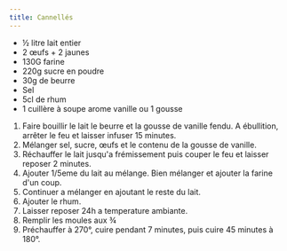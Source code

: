 ```yaml
---
title: Cannellés
---
```



-   ½ litre lait entier
-   2 œufs + 2 jaunes
-   130G farine
-   220g sucre en poudre
-   30g de beurre
-   Sel
-   5cl de rhum
-   1 cuillère à soupe arome vanille ou 1 gousse

1.  Faire bouillir le lait le beurre et la gousse de vanille fendu. A
    ébullition, arrêter le feu et laisser infuser 15 minutes.
2.  Mélanger sel, sucre, œufs et le contenu de la gousse de vanille.
3.  Réchauffer le lait jusqu'a frémissement puis couper le feu et
    laisser reposer 2 minutes.
4.  Ajouter 1/5eme du lait au mélange. Bien mélanger et ajouter la
    farine d'un coup.
5.  Continuer a mélanger en ajoutant le reste du lait.
6.  Ajouter le rhum.
7.  Laisser reposer 24h a temperature ambiante.
8.  Remplir les moules aux ¾
9.  Préchauffer à 270°, cuire pendant 7 minutes, puis cuire 45 minutes à
    180°.
